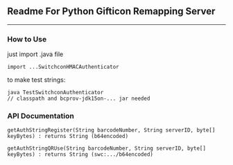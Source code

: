 ## Readme For Python Gifticon Remapping Server

----

### How to Use

just import .java file
```
import ...SwitchconHMACAuthenticator
```
to make test strings:
```
java TestSwitchconAuthenticator
// classpath and bcprov-jdk15on-... jar needed
```
### API Documentation

```
getAuthStringRegister(String barcodeNumber, String serverID, byte[] keyBytes) : returns String (b64encoded)

getAuthStringQRUse(String barcodeNumber, String serverID, byte[] keyBytes) : returns String (swc:.../b64encoded)
```



